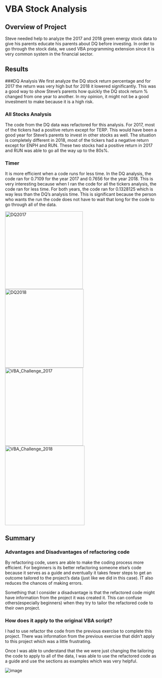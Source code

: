 # VBA Stock Analysis 

## Overview of Project 
Steve needed help to analyze the 2017 and 2018 green energy stock data to give his parents educate his parents about DQ before investing. In order to go through the stock data, we used VBA programming extension since it is very common system in the financial sector. 


## Results
###DQ Analysis 
We first analyze the DQ stock return percentage and for 2017 the return was very high but for 2018 it lowered significantly. This was a good way to show Steve’s parents how quickly the DQ stock return % changed from one year to another. In my opinion, it might not be a good investment to make because it is a high risk. 

### All Stocks Analysis 
The code from the DQ data was refactored for this analysis. For 2017, most of the tickers had a positive return except for TERP. This would have been a good year for Steve’s parents to invest in other stocks as well. The situation is completely different in 2018, most of the tickers had a negative return except for ENPH and RUN. These two stocks had a positive return in 2017 and RUN was able to go all the way up to the 80s%. 

### Timer 
It is more efficient when a code runs for less time. In the DQ analysis, the code ran for 0.7109 for the year 2017 and 0.7656 for the year 2018. This is very interesting because when I ran the code for all the tickers analysis, the code ran for less time. For both years, the code ran for 0.1328125 which is way less than the DQ’s analysis time. This is significant because the person who wants the run the code does not have to wait that long for the code to go through all of the data. 

<img width="256" alt="DQ2017" src="https://user-images.githubusercontent.com/100107588/157592177-0ab15a19-2c64-4d28-90e5-037d011a9391.png">
<img width="259" alt="DQ2018" src="https://user-images.githubusercontent.com/100107588/157592201-8d4a6d12-ec2e-4919-b6d0-ccee9da8569f.png">
<img width="257" alt="VBA_Challenge_2017" src="https://user-images.githubusercontent.com/100107588/157592217-ca03b41d-b5a0-4697-92dc-cac8048e5fbf.png"><img width="262" alt="VBA_Challenge_2018" src="https://user-images.githubusercontent.com/100107588/157592223-265026f7-c4bb-4ca7-aa5d-51924fc5fe8d.png">



## Summary  

### Advantages and Disadvantages of refactoring code 

By refactoring code, users are able to make the coding process more efficient. For beginners is its better refactoring someone else’s code because it serves as a guide and eventually it takes fewer steps to get an outcome tailored to the project’s data (just like we did in this case). IT also reduces the chances of making errors.  

Something that I consider a disadvantage is that the refactored code might have information from the project it was created it. This can confuse others(especially beginners) when they try to tailor the refactored code to their own project. 

### How does it apply to the original VBA script?

I had to use refactor the code from the previous exercise to complete this project. There was information from the previous exercise that didn’t apply to this project which was a little frustrating. 

Once I was able to understand that the we were just changing the tailoring the code to apply to all of the data, I was able to use the refactored code as a guide and use the sections as examples which was very helpful. 




![image](https://user-images.githubusercontent.com/100107588/157591912-48808a2d-8a8e-464a-97c7-acafcf4e3044.png)
